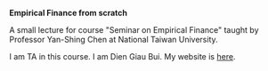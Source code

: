 **Empirical Finance from scratch**

A small lecture for course "Seminar on Empirical Finance" taught by Professor Yan-Shing Chen at National Taiwan University. 

I am TA in this course. I am Dien Giau Bui. My website is [here](https://diengiau.netlify.com/).

